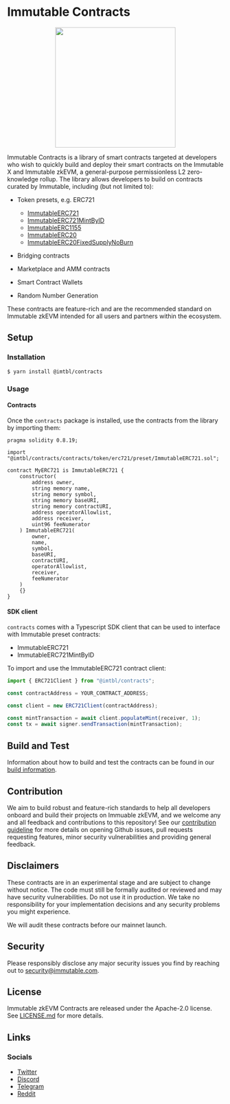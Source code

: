 # Immutable Contracts

<p align="center"><img src="https://cdn.dribbble.com/users/1299339/screenshots/7133657/media/837237d447d36581ebd59ec36d30daea.gif" width="280"/></p>

Immutable Contracts is a library of smart contracts targeted at developers who wish to quickly build and deploy their smart contracts on the Immutable X and Immutable zkEVM, a general-purpose permissionless L2 zero-knowledge rollup. The library allows developers to build on contracts curated by Immutable, including (but not limited to):

- Token presets, e.g. ERC721

    - [ImmutableERC721](./contracts/token/erc721/preset/ImmutableERC721.sol)
    - [ImmutableERC721MintByID](./contracts/token/erc721/preset/ImmutableERC721MintByID.sol)
    - [ImmutableERC1155](./contracts/token/erc1155/preset/ImmutableERC1155.sol)
    - [ImmutableERC20](./contracts/token/erc20/preset/ImmutableERC20.sol)
    - [ImmutableERC20FixedSupplyNoBurn](./contracts/token/erc20/preset/ImmutableERC20FixedSupplyNoBurn.sol)

- Bridging contracts

- Marketplace and AMM contracts

- Smart Contract Wallets

- Random Number Generation

These contracts are feature-rich and are the recommended standard on Immutable zkEVM intended for all users and partners within the ecosystem.

## Setup

### Installation

```
$ yarn install @imtbl/contracts
```

### Usage

#### Contracts

Once the `contracts` package is installed, use the contracts from the library by importing them:

```solidity
pragma solidity 0.8.19;

import "@imtbl/contracts/contracts/token/erc721/preset/ImmutableERC721.sol";

contract MyERC721 is ImmutableERC721 {
    constructor(
        address owner,
        string memory name,
        string memory symbol,
        string memory baseURI,
        string memory contractURI,
        address operatorAllowlist,
        address receiver,
        uint96 feeNumerator
    ) ImmutableERC721(
        owner,
        name,
        symbol,
        baseURI,
        contractURI,
        operatorAllowlist,
        receiver,
        feeNumerator
    )
    {}
}
```

#### SDK client

`contracts` comes with a Typescript SDK client that can be used to interface with Immutable preset contracts:

- ImmutableERC721
- ImmutableERC721MintByID

To import and use the ImmutableERC721 contract client:

```typescript
import { ERC721Client } from "@imtbl/contracts";

const contractAddress = YOUR_CONTRACT_ADDRESS;

const client = new ERC721Client(contractAddress);

const mintTransaction = await client.populateMint(receiver, 1);
const tx = await signer.sendTransaction(mintTransaction);
```

## Build and Test

Information about how to build and test the contracts can be found in our [build information](BUILD.md).

## Contribution

We aim to build robust and feature-rich standards to help all developers onboard and build their projects on Immuable zkEVM, and we welcome any and all feedback and contributions to this repository! See our [contribution guideline](CONTRIBUTING.md) for more details on opening Github issues, pull requests requesting features, minor security vulnerabilities and providing general feedback.

## Disclaimers

These contracts are in an experimental stage and are subject to change without notice. The code must still be formally audited or reviewed and may have security vulnerabilities. Do not use it in production. We take no responsibility for your implementation decisions and any security problems you might experience.

We will audit these contracts before our mainnet launch.

## Security

Please responsibly disclose any major security issues you find by reaching out to [security@immutable.com][im-sec].

[im-sec]: mailto:security@immutable.com

## License

Immutable zkEVM Contracts are released under the Apache-2.0 license. See [LICENSE.md](LICENSE.md) for more details.

## Links

### Socials

- [Twitter](https://twitter.com/Immutable)
- [Discord](https://discord.gg/6GjgPkp464)
- [Telegram](https://t.me/immutablex)
- [Reddit](https://www.reddit.com/r/ImmutableX/)
